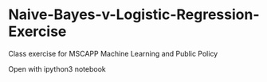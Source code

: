 # Naive-Bayes-v-Logistic-Regression-Exercise
Class exercise for MSCAPP Machine Learning and Public Policy

Open with ipython3 notebook 
